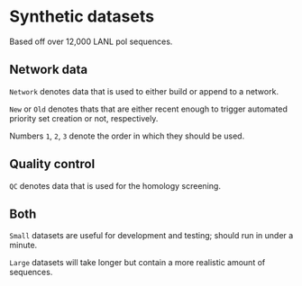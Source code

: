 # Synthetic datasets

Based off over 12,000 LANL pol sequences.

## Network data
`Network` denotes data that is used to either build or append to a network.

`New` or `Old` denotes thats that are either recent enough to trigger automated priority set creation or not, respectively.

Numbers `1`, `2`, `3` denote the order in which they should be used.

## Quality control

`QC` denotes data that is used for the homology screening.

## Both

`Small` datasets are useful for development and testing; should run in under a minute.

`Large` datasets will take longer but contain a more realistic amount of sequences.
